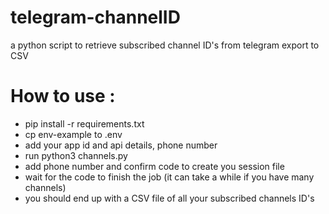 # telegram-channelID
a python script to retrieve subscribed channel ID's from telegram export to CSV


# How to use : 

- pip install -r requirements.txt
- cp env-example to .env
- add your app id and api details, phone number
- run python3 channels.py
- add phone number and confirm code to create you session file
- wait for the code to finish the job (it can take a while if you have many channels)
- you should end up with a CSV file of all your subscribed channels ID's
